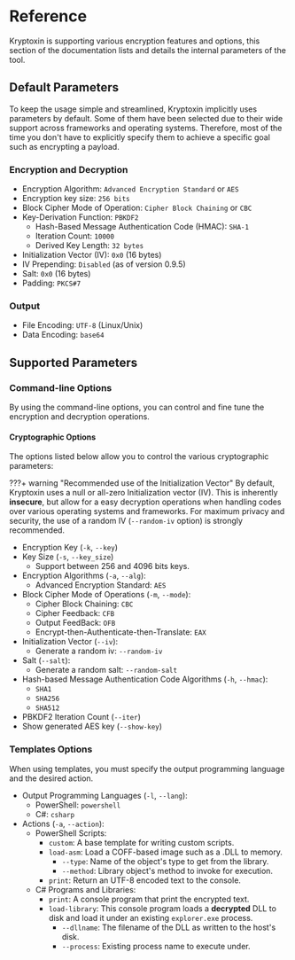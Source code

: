 # Reference

Kryptoxin is supporting various encryption features and options, this section of the documentation lists and details the internal parameters of the tool.

## Default Parameters

To keep the usage simple and streamlined, Kryptoxin implicitly uses parameters by default. Some of them have been selected due to their wide support across frameworks and operating systems. Therefore, most of the time you don't have to explicitly specify them to achieve a specific goal such as encrypting a payload.

### Encryption and Decryption

* Encryption Algorithm: `Advanced Encryption Standard` or `AES`
* Encryption key size: `256 bits`
* Block Cipher Mode of Operation: `Cipher Block Chaining` or `CBC`
* Key-Derivation Function: `PBKDF2`
    * Hash-Based Message Authentication Code (HMAC): `SHA-1`
    * Iteration Count: `10000`
    * Derived Key Length: `32 bytes`
* Initialization Vector (IV): `0x0` (16 bytes)
* IV Prepending: `Disabled` (as of version 0.9.5)
* Salt: `0x0` (16 bytes)
* Padding: `PKCS#7`

### Output

* File Encoding: `UTF-8` (Linux/Unix)
* Data Encoding: `base64`

## Supported Parameters

### Command-line Options

By using the command-line options, you can control and fine tune the encryption and decryption operations.

#### Cryptographic Options

The options listed below allow you to control the various cryptographic parameters:

???+ warning "Recommended use of the Initialization Vector"
    By default, Kryptoxin uses a null or all-zero Initialization vector (IV). This is inherently **insecure**, but allow for a easy decryption operations when handling codes over various operating systems and frameworks. For maximum privacy and security, the use of a random IV (`--random-iv` option) is strongly recommended.

* Encryption Key (`-k`, `--key`)
* Key Size (`-s`, `--key_size`)
    * Support between 256 and 4096 bits keys.
* Encryption Algorithms (`-a`, `--alg`):
    * Advanced Encryption Standard: `AES`
* Block Cipher Mode of Operations (`-m`, `--mode`):
    * Cipher Block Chaining: `CBC`
    * Cipher Feedback: `CFB`
    * Output FeedBack: `OFB`
    * Encrypt-then-Authenticate-then-Translate: `EAX`
* Initialization Vector (`--iv`):
    * Generate a random iv: `--random-iv`
* Salt (`--salt`):
    * Generate a random salt: `--random-salt`
* Hash-based Message Authentication Code Algorithms (`-h`, `--hmac`):
    * `SHA1`
    * `SHA256`
    * `SHA512`
* PBKDF2 Iteration Count (`--iter`)
* Show generated AES key (`--show-key`)


### Templates Options

When using templates, you must specify the output programming language and the desired action.

* Output Programming Languages (`-l`, `--lang`):
    * PowerShell: `powershell`
    * C#: `csharp`
* Actions (`-a`, `--action`):
    * PowerShell Scripts:
        * `custom`: A base template for writing custom scripts.
        * `load-asm`: Load a COFF-based image such as a .DLL to memory.
            *  `--type`: Name of the object's type to get from the library.
          *  `--method`: Library object's method to invoke for execution.
        * `print`: Return an UTF-8 encoded text to the console.
    * C# Programs and Libraries:
        * `print`: A console program that print the encrypted text.
        * `load-library`: This console program loads a **decrypted** DLL to disk and load it under an existing `explorer.exe` process.
            * `--dllname`: The filename of the DLL as written to the host's disk.
            * `--process`: Existing process name to execute under.
